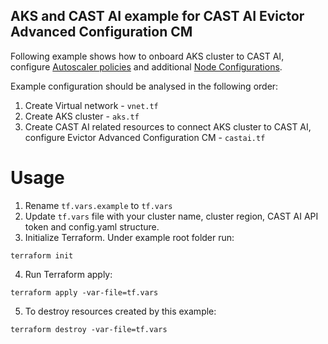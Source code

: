 ## AKS and CAST AI example for CAST AI Evictor Advanced Configuration CM
Following example shows how to onboard AKS cluster to CAST AI, configure [Autoscaler policies](https://docs.cast.ai/reference/policiesapi_upsertclusterpolicies) and additional [Node Configurations](https://docs.cast.ai/docs/node-configuration/).

Example configuration should be analysed in the following order:
1. Create Virtual network - `vnet.tf`
2. Create AKS cluster - `aks.tf`
3. Create CAST AI related resources to connect AKS cluster to CAST AI, configure Evictor Advanced Configuration CM - `castai.tf`

# Usage
1. Rename `tf.vars.example` to `tf.vars`
2. Update `tf.vars` file with your cluster name, cluster region, CAST AI API token and config.yaml structure.
3. Initialize Terraform. Under example root folder run:
```
terraform init
```
4. Run Terraform apply:
```
terraform apply -var-file=tf.vars
```
5. To destroy resources created by this example:
```
terraform destroy -var-file=tf.vars
```
